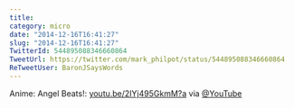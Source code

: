 ```yaml
---
title: 
category: micro
date: "2014-12-16T16:41:27"
slug: "2014-12-16T16:41:27"
TwitterId: 544895088346660864
TweetUrl: https://twitter.com/mark_philpot/status/544895088346660864
ReTweetUser: BaronJSaysWords
---
```


<i class="fa fa-retweet" aria-hidden="true"></i> Anime: Angel Beats!: [youtu.be/2IYj495GkmM?a](http://youtu.be/2IYj495GkmM?a) via [@YouTube](https://twitter.com/YouTube)